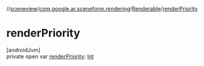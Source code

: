 //[sceneview](../../../index.md)/[com.google.ar.sceneform.rendering](../index.md)/[Renderable](index.md)/[renderPriority](render-priority.md)

# renderPriority

[androidJvm]\
private open var [renderPriority](render-priority.md): [Int](https://kotlinlang.org/api/latest/jvm/stdlib/kotlin/-int/index.html)

